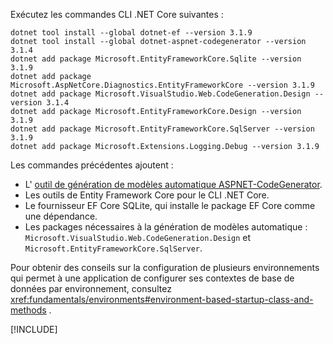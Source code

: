 Exécutez les commandes CLI .NET Core suivantes :

```dotnetcli
dotnet tool install --global dotnet-ef --version 3.1.9
dotnet tool install --global dotnet-aspnet-codegenerator --version 3.1.4
dotnet add package Microsoft.EntityFrameworkCore.Sqlite --version 3.1.9
dotnet add package Microsoft.AspNetCore.Diagnostics.EntityFrameworkCore --version 3.1.9
dotnet add package Microsoft.VisualStudio.Web.CodeGeneration.Design --version 3.1.4
dotnet add package Microsoft.EntityFrameworkCore.Design --version 3.1.9
dotnet add package Microsoft.EntityFrameworkCore.SqlServer --version 3.1.9
dotnet add package Microsoft.Extensions.Logging.Debug --version 3.1.9
```

Les commandes précédentes ajoutent :

* L' [outil de génération de modèles automatique ASPNET-CodeGenerator](xref:fundamentals/tools/dotnet-aspnet-codegenerator).
* Les outils de Entity Framework Core pour le CLI .NET Core.
* Le fournisseur EF Core SQLite, qui installe le package EF Core comme une dépendance.
* Les packages nécessaires à la génération de modèles automatique : `Microsoft.VisualStudio.Web.CodeGeneration.Design` et `Microsoft.EntityFrameworkCore.SqlServer`.

Pour obtenir des conseils sur la configuration de plusieurs environnements qui permet à une application de configurer ses contextes de base de données par environnement, consultez <xref:fundamentals/environments#environment-based-startup-class-and-methods> .

[!INCLUDE[](~/includes/scaffoldTFM.md)]
